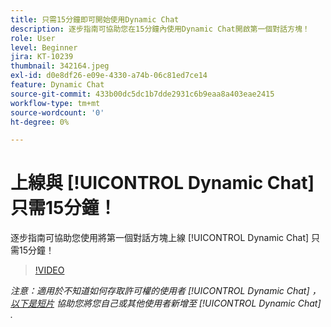 ```yaml
---
title: 只需15分鐘即可開始使用Dynamic Chat
description: 逐步指南可協助您在15分鐘內使用Dynamic Chat開啟第一個對話方塊！
role: User
level: Beginner
jira: KT-10239
thumbnail: 342164.jpeg
exl-id: d0e8df26-e09e-4330-a74b-06c81ed7ce14
feature: Dynamic Chat
source-git-commit: 433b00dc5dc1b7dde2931c6b9eaa8a403eae2415
workflow-type: tm+mt
source-wordcount: '0'
ht-degree: 0%

---
```


# 上線與 [!UICONTROL Dynamic Chat]  只需15分鐘！

逐步指南可協助您使用將第一個對話方塊上線 [!UICONTROL Dynamic Chat]  只需15分鐘！

>[!VIDEO](https://video.tv.adobe.com/v/342164/?quality=12&learn=on)

*注意：適用於不知道如何存取許可權的使用者 [!UICONTROL Dynamic Chat] ， [以下是短片](https://experienceleague.adobe.com/docs/marketo-learn/tutorials/dynamic-chat/user-management.html?lang=en) 協助您將您自己或其他使用者新增至 [!UICONTROL Dynamic Chat] .*
